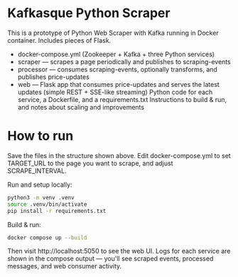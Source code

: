 # Kafkasque Python Scraper
This is a prototype of Python Web Scraper with Kafka running in Docker container. Includes pieces of Flask.

* docker-compose.yml (Zookeeper + Kafka + three Python services)
* scraper — scrapes a page periodically and publishes to scraping-events
* processor — consumes scraping-events, optionally transforms, and publishes price-updates
* web — Flask app that consumes price-updates and serves the latest updates (simple REST + SSE-like streaming)
Python code for each service, a Dockerfile, and a requirements.txt
Instructions to build & run, and notes about scaling and improvements

# How to run
Save the files in the structure shown above.
Edit docker-compose.yml to set TARGET_URL to the page you want to scrape, and adjust SCRAPE_INTERVAL.

Run and setup locally:
```bash
python3 -m venv .venv
source .venv/bin/activate
pip install -r requirements.txt
```

Build & run:
```bash
docker compose up --build
```

Then visit http://localhost:5050 to see the web UI.
Logs for each service are shown in the compose output — you'll see scraped events, processed messages, and web consumer activity.

